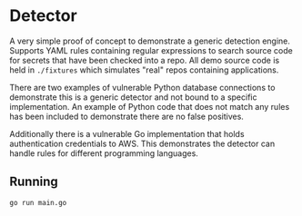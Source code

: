 # Detector

A very simple proof of concept to demonstrate a generic detection engine. Supports YAML rules containing regular expressions to search source code for secrets that have been checked into a repo. All demo source code is held in `./fixtures` which simulates "real" repos containing applications.

There are two examples of vulnerable Python database connections to demonstrate this is a generic detector and not bound to a specific implementation. An example of Python code that does not match any rules has been included to demonstrate there are no false positives.

Additionally there is a vulnerable Go implementation that holds authentication credentials to AWS. This demonstrates the detector can handle rules for different programming languages.

## Running

`go run main.go`
